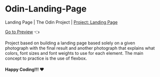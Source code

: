 # Odin-Landing-Page
Landing Page | The Odin Project |
[Project: Landing Page](https://github.com/carlosfrontend/odin-landing-page)

[Go to Preview](https://carlosfrontend.github.io/odin-landing-page/) :point_left:

Project based on building a landing page based solely on a given photograph with the final result and another photograph that explains what colors, font sizes and font weights to use for each element. The main concept to practice is the use of flexbox.

#### Happy Coding!!! :heart: